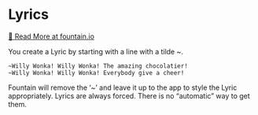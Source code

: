 # Lyrics

[📕 Read More at fountain.io](https://fountain.io/syntax/#lyrics)

You create a Lyric by starting with a line with a tilde ~.

```fountain
~Willy Wonka! Willy Wonka! The amazing chocolatier!
~Willy Wonka! Willy Wonka! Everybody give a cheer!
```

Fountain will remove the ‘~’ and leave it up to the app to style the Lyric appropriately. Lyrics are always forced. There is no “automatic” way to get them.
